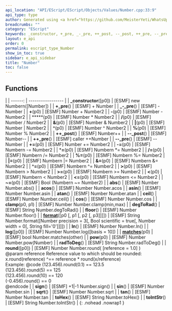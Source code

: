 ```yaml
---
api_location: "API/EScript/EScript/Objects/Values/Number.cpp:33:9"
api_type: type
author: Generated using <a href="https://github.com/MeisterYeti/WhatsUpDoc">WhatsUpDoc</a>
breadcrumbs: ""
category: "EScript"
keywords: _constructor, +_pre, _-_pre, ++_post, --_post, ++_pre, --_pre, abs, acos, asin, atan, ceil, cos, clamp, degToRad, floor, format, ln, log, matches, pow, radToDeg, round, sign, sin, sqrt, tan, toHex, toIntStr
layout: e_api
order: 0
permalink: escript_type_Number
show_in_toc: true
sidebar: e_api_sidebar
title: "Number"
toc: false
---
```


## Functions

|
| ------: | ----------------- |
| **_constructor**([p0]) | [ESMF] new Numbern([Number]) |
| **+_pre**() | [ESMF] + Number |
| **_-_pre**() | [ESMF] - Number |
| **+**(p0) | [ESMF] Number + Number2 |
| **-**(p0) | [ESMF] Number - Number2 |
| *****(p0) | [ESMF] Number \* Number2 |
| **/**(p0) | [ESMF] Number / Number2 |
| **&**(p0) | [ESMF] Number &amp; Number2 |
| **|**(p0) | [ESMF] Number \| Number2 |
| **^**(p0) | [ESMF] Number ^ Number2 |
| **%**(p0) | [ESMF] Number % Number2 |
| **++_post**() | [ESMF] Number++ |
| **--_post**() | [ESMF] Number-- |
| **++_pre**() | [ESMF] caller ++Number |
| **--_pre**() | [ESMF] --Number |
| **+=**(p0) | [ESMF] Number += Number2 |
| **-=**(p0) | [ESMF] Numbern -= Number2 |
| ***=**(p0) | [ESMF] Numbern \*= Number2 |
| **/=**(p0) | [ESMF] Numbern /= Number2 |
| **%=**(p0) | [ESMF] Numbern %= Number2 |
| **|=**(p0) | [ESMF] Numbern \|= Number2 |
| **&=**(p0) | [ESMF] Numbern &amp;= Number2 |
| **^=**(p0) | [ESMF] Numbern ^= Number2 |
| **>**(p0) | [ESMF] Numbern &gt; Number2 |
| **>=**(p0) | [ESMF] Numbern &gt;= Number2 |
| **<**(p0) | [ESMF] Numbern &lt; Number2 |
| **<=**(p0) | [ESMF] Numbern &lt;= Number2 |
| **~=**(p0) | [ESMF] Bool (Numbern ~= Number2) |
| **abs**() | [ESMF] Number Number.abs() |
| **acos**() | [ESMF] Number Number.acos |
| **asin**() | [ESMF] Number Number.asin |
| **atan**() | [ESMF] Number Number.atan |
| **ceil**() | [ESMF] Number Number.ceil() |
| **cos**() | [ESMF] Number Number.cos |
| **clamp**(p0, p1) | [ESMF] Number Number.clamp(min,max) |
| **degToRad**() | [ESMF] String Number.degToRad() |
| **floor**() | [ESMF] Number Number.floor() |
| **[format](classEScript_1_1Number#classEScript_1_1Number_1a058fd28317d2914869cadc1df42f78c5)**([p0 [, p1 [, p2 [, p3]]]]) | [ESMF] String Number.format([Number precision = 3[, Bool scientific = true[, Number width = 0[, String fill=&apos;0&apos;]]]]) |
| **ln**() | [ESMF] Number Number.ln() |
| **log**([p0]) | [ESMF] Number Number.log([basis = 10]) |
| **[matches](classEScript_1_1Number#classEScript_1_1Number_1af105d397cc1f0c9b0411dd4034b0bd02)**(p0) | [ESMF] bool Number.matches(other) |
| **pow**(p0) | [ESMF] Number Number.pow(Number) |
| **radToDeg**() | [ESMF] String Number.radToDeg() |
| **round**([p0]) | [ESMF] Number Number.round( [reference = 1.0] )<br/>@param reference Reference value to which should be rounded:  x.round(reference) ^== reference \* round(x/reference)<br/>Example: @code (123.456).round(0.1) == 123.5<br/>	(123.456).round(5) == 125<br/>	(123.456).round(10) == 120 <br/>	(-0.456).round() == 0<br/>@endcode |
| **sign**() | [ESMF] +1\|-1 Number.sign() |
| **sin**() | [ESMF] Number Number.sin |
| **sqrt**() | [ESMF] Number Number.sqrt |
| **tan**() | [ESMF] Number Number.tan |
| **toHex**() | [ESMF] String Number.toHex() |
| **toIntStr**() | [ESMF] String Number.toIntStr() |
{: .nohead .nowrap1 }

